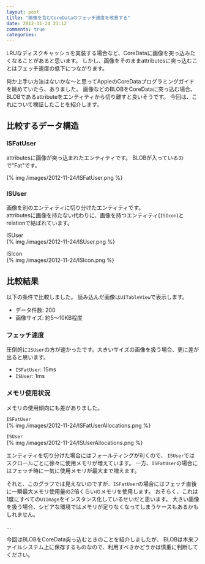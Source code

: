 ```yaml
---
layout: post
title: "画像を含むCoreDataのフェッチ速度を改善する"
date: 2012-11-24 23:12
comments: true
categories: 
---
```


LRUなディスクキャッシュを実装する場合など、CoreDataに画像を突っ込みたくなることがあると思います。
しかし、画像をそのままattributesに突っ込むことはフェッチ速度の低下につながります。

何か上手い方法はないかな〜と思ってAppleのCoreDataプログラミングガイドを眺めていたら、ありました。
画像などのBLOBをCoreDataに突っ込む場合、BLOBであるattributeをエンティティから切り離すと良いそうです。
今回は、これについて検証したことを紹介します。

## 比較するデータ構造

### ISFatUser

attributesに画像が突っ込まれたエンティティです。
BLOBが入っているので"Fat"です。

{% img /images/2012-11-24/ISFatUser.png %}

### ISUser

画像を別のエンティティに切り分けたエンティティです。  
attributesに画像を持たない代わりに、画像を持つエンティティ(`ISIcon`)とrelationで結ばれています。

ISUser  
{% img /images/2012-11-24/ISUser.png %}

ISIcon  
{% img /images/2012-11-24/ISIcon.png %}


## 比較結果

以下の条件で比較しました。
読み込んだ画像は`UITableView`で表示します。

- データ件数: 200
- 画像サイズ: 約5〜10KB程度

### フェッチ速度

圧倒的に`ISUser`の方が速かったです。大きいサイズの画像を扱う場合、更に差が出ると思います。

- `ISFatUser`: 15ms
- `ISUser`: 1ms


### メモリ使用状況

メモリの使用傾向にも差がありました。

`ISFatUser`  
{% img /images/2012-11-24/ISFatUserAllocations.png %}

`ISUser`  
{% img /images/2012-11-24/ISUserAllocations.png %}

エンティティを切り分けた場合にはフォールティングが利くので、
`ISUser`ではスクロールごとに徐々に使用メモリが増えています。
一方、`ISFatUser`の場合にはフェッチ時に一気に使用メモリが最大まで増えます。

それと、このグラフでは見えないのですが、`ISFatUser`の場合にはフェッチ直後に一瞬最大メモリ使用量の2倍くらいのメモリを使用します。
おそらく、これは1度にすべての`UIImage`をインスタンス化しているせいだと思います。
大きい画像を扱う場合、シビアな環境ではメモリが足りなくなってしまうケースもあるかもしれません。

…

今回はBLOBをCoreData突っ込むときのことを紹介しましたが、
BLOBは本来ファイルシステム上に保存するものなので、利用すべきかどうかは慎重に判断してください。

